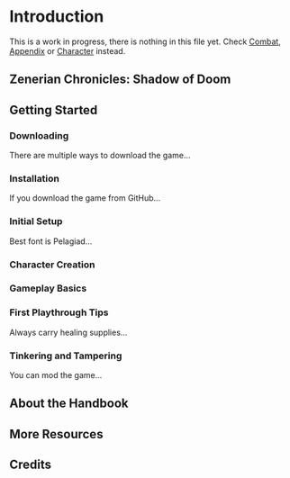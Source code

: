 # Introduction

This is a work in progress, there is nothing in this file yet. Check [Combat](Combat.md), [Appendix](Appendix.md) or [Character](Character.md) instead.

## Zenerian Chronicles: Shadow of Doom

## Getting Started

### Downloading

There are multiple ways to download the game...

### Installation

If you download the game from GitHub...

### Initial Setup

Best font is Pelagiad...

### Character Creation

### Gameplay Basics

### First Playthrough Tips

Always carry healing supplies...

### Tinkering and Tampering

You can mod the game...

## About the Handbook

## More Resources

## Credits
